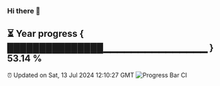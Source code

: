 ### Hi there 👋
⏳ Year progress { ███████████████▁▁▁▁▁▁▁▁▁▁▁▁▁▁▁ } 53.14 %
---
⏰ Updated on Sat, 13 Jul 2024 12:10:27 GMT
![Progress Bar CI](https://github.com/Moyi321/Moyi321/workflows/Progress%20Bar%20CI/badge.svg)
